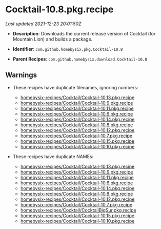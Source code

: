 # Cocktail-10.8.pkg.recipe

_Last updated 2021-12-23 20:01:50Z_

- **Description**: Downloads the current release version of Cocktail (for Mountain Lion) and builds a package.

- **Identifier**: `com.github.homebysix.pkg.Cocktail-10.8`

- **Parent Recipes**: `com.github.homebysix.download.Cocktail-10.8`


## Warnings

- These recipes have duplicate filenames, ignoring numbers:
    - [homebysix-recipes/Cocktail/Cocktail-10.13.pkg.recipe](/autopkg-dupe-tracker/homebysix-recipes/Cocktail/Cocktail-10.13.pkg.recipe)
    - [homebysix-recipes/Cocktail/Cocktail-10.9.pkg.recipe](/autopkg-dupe-tracker/homebysix-recipes/Cocktail/Cocktail-10.9.pkg.recipe)
    - [homebysix-recipes/Cocktail/Cocktail-10.11.pkg.recipe](/autopkg-dupe-tracker/homebysix-recipes/Cocktail/Cocktail-10.11.pkg.recipe)
    - [homebysix-recipes/Cocktail/Cocktail-10.6.pkg.recipe](/autopkg-dupe-tracker/homebysix-recipes/Cocktail/Cocktail-10.6.pkg.recipe)
    - [homebysix-recipes/Cocktail/Cocktail-10.14.pkg.recipe](/autopkg-dupe-tracker/homebysix-recipes/Cocktail/Cocktail-10.14.pkg.recipe)
    - [homebysix-recipes/Cocktail/Cocktail-10.8.pkg.recipe](/autopkg-dupe-tracker/homebysix-recipes/Cocktail/Cocktail-10.8.pkg.recipe)
    - [homebysix-recipes/Cocktail/Cocktail-10.12.pkg.recipe](/autopkg-dupe-tracker/homebysix-recipes/Cocktail/Cocktail-10.12.pkg.recipe)
    - [homebysix-recipes/Cocktail/Cocktail-10.7.pkg.recipe](/autopkg-dupe-tracker/homebysix-recipes/Cocktail/Cocktail-10.7.pkg.recipe)
    - [homebysix-recipes/Cocktail/Cocktail-10.15.pkg.recipe](/autopkg-dupe-tracker/homebysix-recipes/Cocktail/Cocktail-10.15.pkg.recipe)
    - [homebysix-recipes/Cocktail/Cocktail-10.10.pkg.recipe](/autopkg-dupe-tracker/homebysix-recipes/Cocktail/Cocktail-10.10.pkg.recipe)

- These recipes have duplicate NAMEs:
    - [homebysix-recipes/Cocktail/Cocktail-10.13.pkg.recipe](/autopkg-dupe-tracker/homebysix-recipes/Cocktail/Cocktail-10.13.pkg.recipe)
    - [homebysix-recipes/Cocktail/Cocktail-10.9.pkg.recipe](/autopkg-dupe-tracker/homebysix-recipes/Cocktail/Cocktail-10.9.pkg.recipe)
    - [homebysix-recipes/Cocktail/Cocktail-10.11.pkg.recipe](/autopkg-dupe-tracker/homebysix-recipes/Cocktail/Cocktail-10.11.pkg.recipe)
    - [homebysix-recipes/Cocktail/Cocktail-10.6.pkg.recipe](/autopkg-dupe-tracker/homebysix-recipes/Cocktail/Cocktail-10.6.pkg.recipe)
    - [homebysix-recipes/Cocktail/Cocktail-10.14.pkg.recipe](/autopkg-dupe-tracker/homebysix-recipes/Cocktail/Cocktail-10.14.pkg.recipe)
    - [homebysix-recipes/Cocktail/Cocktail-10.8.pkg.recipe](/autopkg-dupe-tracker/homebysix-recipes/Cocktail/Cocktail-10.8.pkg.recipe)
    - [homebysix-recipes/Cocktail/Cocktail-10.12.pkg.recipe](/autopkg-dupe-tracker/homebysix-recipes/Cocktail/Cocktail-10.12.pkg.recipe)
    - [homebysix-recipes/Cocktail/Cocktail-10.7.pkg.recipe](/autopkg-dupe-tracker/homebysix-recipes/Cocktail/Cocktail-10.7.pkg.recipe)
    - [homebysix-recipes/Cocktail/CocktailBigSur.pkg.recipe](/autopkg-dupe-tracker/homebysix-recipes/Cocktail/CocktailBigSur.pkg.recipe)
    - [homebysix-recipes/Cocktail/Cocktail-10.15.pkg.recipe](/autopkg-dupe-tracker/homebysix-recipes/Cocktail/Cocktail-10.15.pkg.recipe)
    - [homebysix-recipes/Cocktail/Cocktail-10.10.pkg.recipe](/autopkg-dupe-tracker/homebysix-recipes/Cocktail/Cocktail-10.10.pkg.recipe)